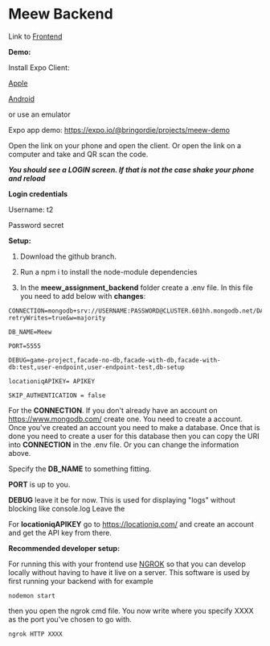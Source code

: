 
# Meew Backend

Link to [Frontend](https://github.com/Bringordie/meew_assignment_frontend)

****Demo:****

Install Expo Client: 

[Apple](https://apps.apple.com/us/app/expo-client/id982107779)

[Android](https://play.google.com/store/apps/details?id=host.exp.exponent&hl=en&gl=US)

or use an emulator

Expo app demo:
https://expo.io/@bringordie/projects/meew-demo

Open the link on your phone and open the client. Or open the link on a computer and take and QR scan the code.

***You should see a LOGIN screen. If that is not the case shake your phone and reload***

**Login credentials**

Username: t2

Password secret



****Setup:****

1. Download the github branch.
2. Run a npm i to install the node-module dependencies

3. In the **meew_assignment_backend** folder create a .env file. In this file you need to add below with **changes**:
```
CONNECTION=mongodb+srv://USERNAME:PASSWORD@CLUSTER.601hh.mongodb.net/DATABASE?retryWrites=true&w=majority

DB_NAME=Meew

PORT=5555

DEBUG=game-project,facade-no-db,facade-with-db,facade-with-db:test,user-endpoint,user-endpoint-test,db-setup

locationiqAPIKEY= APIKEY

SKIP_AUTHENTICATION = false
```

For the **CONNECTION**. If you don't already have an account on https://www.mongodb.com/ create one.
You need to create a account. Once you've created an account you need to make a database. Once that is done you need to create a user for this database then you can copy the URI into **CONNECTION** in the .env file. Or you can change the information above.

Specify the **DB_NAME** to something fitting.

**PORT** is up to you.

**DEBUG** leave it be for now. This is used for displaying "logs" without blocking like console.log
Leave the 

For **locationiqAPIKEY** go to https://locationiq.com/ and create an account and get the API key from there.


****Recommended developer setup:****

For running this with your frontend use [NGROK](https://ngrok.com/) so that you can develop locally without having to have it live on a server.
This software is used by first running your backend with for example
```
nodemon start
```
then you open the ngrok cmd file.
You now write where you specify XXXX as the port you've chosen to go with.
```
ngrok HTTP XXXX
```
